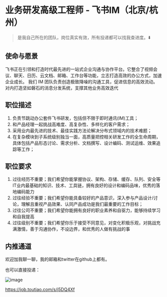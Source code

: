 # 业务研发高级工程师 - 飞书IM（北京/杭州）

> 是我自己所在的团队，岗位真实有效，所有投递都可以找我查进度。⬇️

## 使命与愿景

飞书正在引领和打造时代最先进的一站式企业沟通与协作平台。它整合了视频会议、聊天、日历、云文档、邮箱、工作台等功能，立志打造高效的办公方式，加速企业成长。
我们 IM 团队负责创造极致降噪的沟通工具，促进信息的高效流动。对内打造坚如磐石的消息分发系统，支撑其他业务高效迭代

## 职位描述

1. 负责节跳动办公套件飞书研发，包括但不限于即时通讯(IM)工具；
2. 和产品经理一起挑战高难度、高复杂性、多样化的客户需求；
3. 采用业内最先进的技术、最佳实践方法论解决分布式领域内的技术难题；
4. 在复杂模块到子系统级别独当一面，高质量把控相关研发工作的全生命周期，具体包括产品形态讨论、需求分析、文档撰写、设计编码、测试运维、效果追踪等工作；

## 职位要求
1. 过往经历不重要；我们希望你能掌握协议、架构、存储、缓存、队列、安全等IT业内最基础的知识、技术、工具链，拥有良好的设计和编码品味，优秀的落地编码能力
2. 过往经验不重要；我们希望你能具备较好的产品意识，深入参与产品设计/讨论，理解且重视产品效果、认同产品成功是我们最重要的工作目标；
3. 过往公司不重要；我们希望你能拥有良好的职业素养和自驱力，能够持续学习和自我提高
4. 过往级别不重要；我们希望你乐于接受不同意见，对变化积极乐观，对挑战充满激情，善于沟通协作，不设边界，和优秀的人做有挑战的事

## 内推通道

欢迎加我聊一聊，我的邮箱和twitter在github上都有。

也可以直接投递：

![image](https://user-images.githubusercontent.com/3881629/185386879-81ef509b-29bc-4162-a10b-03e2aba97117.png)

https://job.toutiao.com/s/j5DQ4Xf
